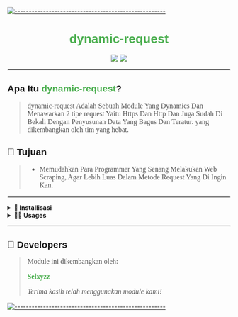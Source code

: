 <!DOCTYPE html>
<html>
<body>
  
<!-- Header dengan Divider -->
[![-----------------------------------------------------](https://raw.githubusercontent.com/andreasbm/readme/master/assets/lines/colored.png)](#table-of-contents)
<h1 style="text-align: center; font-family: Arial, sans-serif; color: #4CAF50;">dynamic-request</h1>

<!-- Badge -->
<p style="text-align: center;">
  <img src="https://img.shields.io/badge/AUTHOR-Selxyz-green.svg?style=for-the-badge&logo=github">
  <img src="https://img.shields.io/badge/AIOS-green.svg?style=for-the-badge&logo=apple">
</p>
<hr style="border: 1px solid #ddd;">

<!-- Apa Itu Aios -->
<h2 style="font-family: Arial, sans-serif;">Apa Itu <span style="color: #4CAF50;">dynamic-request</span>?</h2>
<blockquote style="font-size: 16px; font-family: Georgia, serif; color: #555;">
  dynamic-request Adalah Sebuah Module Yang Dynamics Dan Menawarkan 2 tipe request Yaitu Https Dan Http Dan Juga Sudah Di Bekali Dengan Penyusunan Data Yang Bagus Dan Teratur.</strong> yang dikembangkan oleh tim yang hebat.
</blockquote>

<!-- Tujuan -->
<h2 style="font-family: Arial, sans-serif;">🎯 Tujuan</h2>
<blockquote style="font-size: 16px; font-family: Georgia, serif; color: #555;">
  <ul>
    <li>Memudahkan Para Programmer Yang Senang Melakukan Web Scraping, Agar Lebih Luas Dalam Metode Request Yang Di Ingin Kan.</li>
  </ul>
</blockquote>
<hr style="border: 1px solid #ddd;">

<!-- Install dan Penggunaan -->
<details>
  <summary><strong>💾 Installisasi</strong></summary>
  <pre>
  <code>npm i dynamic-request</code>
  </pre>
</details>
<details>
  <summary><strong>👨‍💻 Usages</strong></summary>
 ```javascript
const request = require('dynamic-request');

// Request menggunakan HTTPS
(async () => {
  try {
    const response = await request({
      protocol: 'https', // Memilih HTTPS
      method: 'GET',
      hostname: 'api.example.com',
      path: '/v1/data',
      headers: {
        'Authorization': 'Bearer your-token',
        'Accept': 'application/json',
      },
    });

    console.log('Response Data (HTTPS):', response);
  } catch (error) {
    console.error('Error (HTTPS):', error);
  }
})();

const request = require('dynamic-request');

// Request menggunakan HTTP
(async () => {
  try {
    const response = await request({
      protocol: 'http', // Memilih HTTP
      method: 'GET',
      hostname: 'example.com',
      path: '/',
      headers: {
        'Accept': 'text/html', // Meminta HTML
      },
    });

    console.log('Response Data (HTTP):', response);
  } catch (error) {
    console.error('Error (HTTP):', error);
  }
})();
 
</details>
<hr style="border: 1px solid #ddd;">
<!-- Developers --> 
<h2 style="font-family: Arial, sans-serif;">👥 Developers</h2> 
<blockquote style="font-size: 16px; font-family: Georgia, serif; color: #555;"> <p>Module ini dikembangkan oleh:</p>
<p><a href="https://wa.me/6282181938329" style="color: #4CAF50; text-decoration: none;"><strong>Selxyzz</strong></a></p> 
<p><em>Terima kasih telah menggunakan module kami!</em></p> 
</blockquote> 
<!-- Footer Divider -->

[![-----------------------------------------------------](https://raw.githubusercontent.com/andreasbm/readme/master/assets/lines/colored.png)](#table-of-contents)